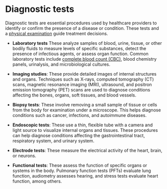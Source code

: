 [//]: # (
source: gpt-3 + jph editing
tags: tests
)

# Diagnostic tests

Diagnostic tests are essential procedures used by healthcare providers to identify or confirm the presence of a disease or condition. These tests and a [physical examination](../physical-examination/) guide treatment decisions.

* **Laboratory tests** These analyze samples of blood, urine, tissue, or other bodily fluids to measure levels of specific substances, detect the presence of infectious agents, or assess organ function. Common laboratory tests include [complete blood count (CBC)](../complete-blood-count/), blood chemistry panels, urinalysis, and microbiological cultures.

* **Imaging studies**: These provide detailed images of internal structures and organs. Techniques such as X-rays, computed tomography (CT) scans, magnetic resonance imaging (MRI), ultrasound, and positron emission tomography (PET) scans are used to diagnose conditions affecting the bones, organs, soft tissues, and blood vessels.

* **Biopsy tests**: These involve removing a small sample of tissue or cells from the body for examination under a microscope. This helps diagnose conditions such as cancer, infections, and autoimmune diseases.

* **Endoscopic tests**: These use a thin, flexible tube with a camera and light source to visualize internal organs and tissues. These procedures can help diagnose conditions affecting the gastrointestinal tract, respiratory system, and urinary system.

* **Electrode tests**: These measure the electrical activity of the heart, brain, or neurons.

* **Functional tests**: These assess the function of specific organs or systems in the body. Pulmonary function tests (PFTs) evaluate lung function, audiometry assesses hearing, and stress tests evaluate heart function, among others.
